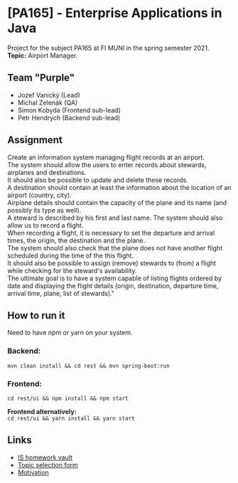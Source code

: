 # [PA165] - Enterprise Applications in Java
Project for the subject PA165 at FI MUNI in the spring semester 2021.  
**Topic:** Airport Manager.

## Team "Purple"
- Jozef Vanický (Lead)
- Michal Zelenák (QA)
- Simon Kobyda (Frontend sub-lead)
- Petr Hendrych (Backend sub-lead)

## Assignment
Create an information system managing flight records at an airport.  
The system should allow the users to enter records about stewards, airplanes and destinations.  
It should also be possible to update and delete these records.  
A destination should contain at least the information about the location of an airport (country, city).  
Airplane details should contain the capacity of the plane and its name (and possibly its type as well).  
A steward is described by his first and last name. The system should also allow us to record a flight.  
When recording a flight, it is necessary to set the departure and arrival times, the origin, the destination and the plane.  
The system should also check that the plane does not have another flight scheduled during the time of the this flight.  
It should also be possible to assign (remove) stewards to (from) a flight while checking for the steward's availability.  
The ultimate goal is to have a system capable of listing flights ordered by date and displaying the flight details (origin, destination, departure time, arrival time, plane, list of stewards)."

## How to run it
Need to have npm or yarn on your system.
### Backend:
`mvn clean install && cd rest && mvn spring-boot:run`

### Frontend:
`cd rest/ui && npm install && npm start`  

**Frontend alternatively:**  
`cd rest/ui && yarn install && yarn start`  

## Links
- [IS homework vault](https://is.muni.cz/auth/el/fi/jaro2021/PA165/ode/)
- [Topic selection form](https://forms.gle/5jwvj8yjEuGKBUwQA)
- [Motivation](https://www.youtube.com/watch?v=Sagg08DrO5U)
